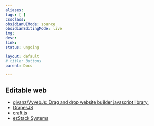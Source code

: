 ```yaml
---
aliases: 
tags: [ ] 
cssclass: 
obsidianUIMode: source
obsidianEditingMode: live
img: 
desc: 
link: 
status: ungoing

layout: default
# title: Buttons
parent: Docs

---
```

## Editable web 
- [givanz/VvvebJs: Drag and drop website builder javascript library.](https://github.com/givanz/VvvebJs) 
- [GrapesJS](https://grapesjs.com/docs/#what-is-grapesjs) 
- [craft.js](https://craft.js.org/docs/guides/basic-tutorial/) 
- [ezStack Systems](https://ezstacksystems.com) 
